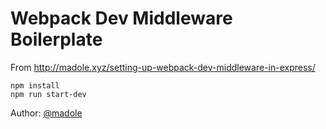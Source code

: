 # Webpack Dev Middleware Boilerplate

From http://madole.xyz/setting-up-webpack-dev-middleware-in-express/

    npm install
    npm run start-dev

Author: [@madole](https://github.com/madole/)
